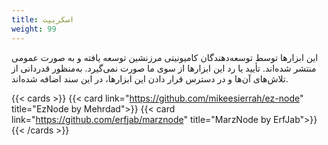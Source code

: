 ```yaml
---
title: اسکریپت
weight: 99
---
```



این ابزارها توسط توسعه‌دهندگان کامیونیتی مرزنشین توسعه یافته و به صورت عمومی منتشر شده‌اند. تأیید یا رد این ابزارها از سوی ما صورت نمی‌گیرد. به‌منظور قدردانی از تلاش‌های آن‌ها و در دسترس قرار دادن این ابزارها، در این سند اضافه شده‌اند.

{{< cards >}}
  {{< card link="https://github.com/mikeesierrah/ez-node" title="EzNode by Mehrdad">}}
  {{< card link="https://github.com/erfjab/marznode" title="MarzNode by ErfJab">}}
{{< /cards >}}